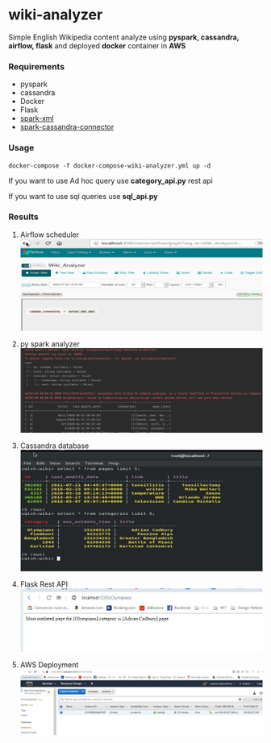 # wiki-analyzer
Simple English Wikipedia content analyze using **pyspark, cassandra, airflow, flask** and deployed **docker** container in **AWS**

### Requirements
* pyspark
* cassandra
* Docker
* Flask
* [spark-xml](https://github.com/databricks/spark-xml)
* [spark-cassandra-connector](https://github.com/datastax/spark-cassandra-connector)
 
### Usage

    docker-compose -f docker-compose-wiki-analyzer.yml up -d
    
If you want to use Ad hoc query use **category_api.py** rest api

If you want to use sql queries use **sql_api.py**

### Results
1) Airflow scheduler
![Airflow DAG](https://github.com/sanjayatb/wiki-analyzer/blob/master/notes/AirflowWikiDag.JPG)

2) py spark analyzer
![pyspark Dataframes](https://github.com/sanjayatb/wiki-analyzer/blob/master/notes/SparkDataFrames.JPG)

3) Cassandra database
![Cassandra Tables](https://github.com/sanjayatb/wiki-analyzer/blob/master/notes/Cassandra_tables.JPG)

4) Flask Rest API
![Rest API](https://github.com/sanjayatb/wiki-analyzer/blob/master/notes/rest_api.JPG)

5) AWS Deployment
![AWS](https://github.com/sanjayatb/wiki-analyzer/blob/master/notes/AWS_EC2.JPG)
